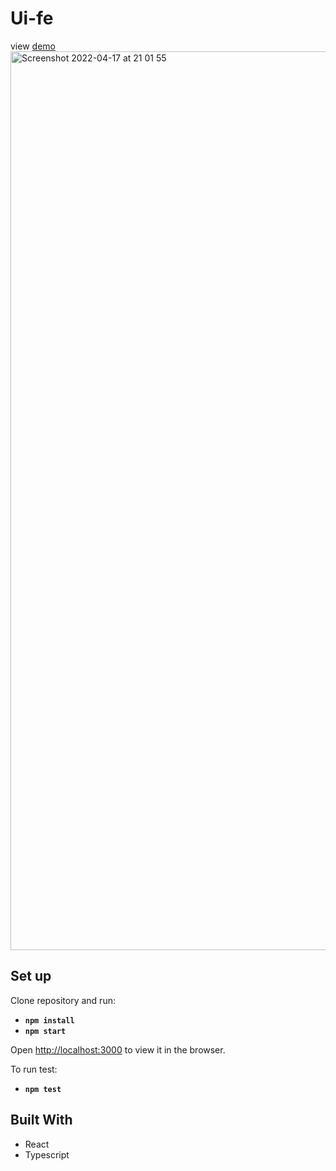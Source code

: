 # Ui-fe

view  [demo](https://ubiquiti-dashboard.herokuapp.com/)
<img width="1438" alt="Screenshot 2022-04-17 at 21 01 55" src="https://user-images.githubusercontent.com/80979107/163728727-6c4a40c2-a3f4-4aa2-b1a5-224f7da97bb4.png">


## Set up

Clone repository and run:
- **`npm install`**
- **`npm start`**

Open [http://localhost:3000](http://localhost:3000) to view it in the browser.

To run test:
- **`npm test`**

## Built With
- React
- Typescript



